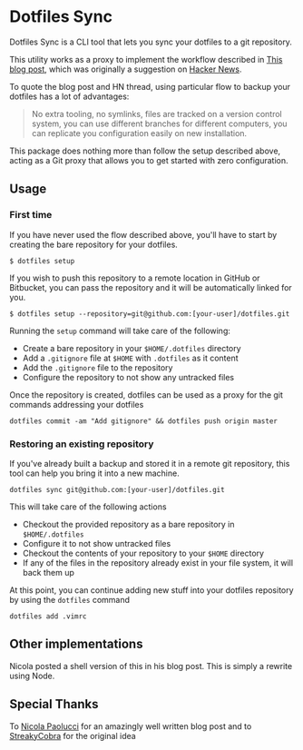 # Dotfiles Sync

Dotfiles Sync is a CLI tool that lets you sync your dotfiles to a git repository.

This utility works as a proxy to implement the workflow described in [This blog post](https://developer.atlassian.com/blog/2016/02/best-way-to-store-dotfiles-git-bare-repo/), which was originally a suggestion on [Hacker News](https://news.ycombinator.com/item?id=11070797).

To quote the blog post and HN thread, using particular flow to backup your dotfiles has a lot of advantages:

> No extra tooling, no symlinks, files are tracked on a version control system, you can use different branches for different computers, you can replicate you configuration easily on new installation.

This package does nothing more than follow the setup described above, acting as a Git proxy that allows you to get started with zero configuration.

## Usage

### First time

If you have never used the flow described above, you'll have to start by creating the bare repository for your dotfiles.

```
$ dotfiles setup
```

If you wish to push this repository to a remote location in GitHub or Bitbucket, you can pass the repository and it will be automatically linked for you.

```
$ dotfiles setup --repository=git@github.com:[your-user]/dotfiles.git
```

Running the `setup` command will take care of the following:

* Create a bare repository in your `$HOME/.dotfiles` directory
* Add a `.gitignore` file at `$HOME` with `.dotfiles` as it content
* Add the `.gitignore` file to the repository
* Configure the repository to not show any untracked files

Once the repository is created, dotfiles can be used as a proxy for the git commands addressing your dotfiles

```
dotfiles commit -am "Add gitignore" && dotfiles push origin master
```

### Restoring an existing repository

If you've already built a backup and stored it in a remote git repository, this tool can help you bring it into a new machine.

```
dotfiles sync git@github.com:[your-user]/dotfiles.git
```

This will take care of the following actions

* Checkout the provided repository as a bare repository in `$HOME/.dotfiles`
* Configure it to not show untracked files
* Checkout the contents of your repository to your `$HOME` directory
* If any of the files in the repository already exist in your file system, it will back them up

At this point, you can continue adding new stuff into your dotfiles repository by using the `dotfiles` command

```
dotfiles add .vimrc
```

## Other implementations

Nicola posted a shell version of this in his blog post. This is simply a rewrite using Node.

## Special Thanks

To [Nicola Paolucci](https://github.com/durdn) for an amazingly well written blog post and to [StreakyCobra](https://news.ycombinator.com/user?id=StreakyCobra) for the original idea
